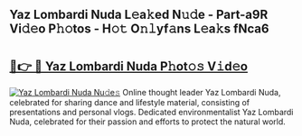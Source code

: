 ## Yaz Lombardi Nuda L𝚎a𝚔ed N𝚞𝚍e - Part-a9R Vi𝚍𝚎o P𝚑𝚘tos - H𝚘𝚝 O𝚗𝚕yf𝚊ns L𝚎a𝚔s fNca6

# <h2><a href="http://kf8eje.oniu.top/?m=Yaz+Lombardi+Nuda">🔗👉 🔴 Yaz Lombardi Nuda P𝚑ot𝚘𝚜 V𝚒d𝚎o</a></h2>

[![Yaz Lombardi Nuda Nu𝚍e𝚜](https://i.imgur.com/0qMVB7G.gif)](http://kf8eje.oniu.top/?m=Yaz+Lombardi+Nuda)
Online thought leader Yaz Lombardi Nuda, celebrated for sharing dance and lifestyle material, consisting of presentations and personal vlogs. Dedicated environmentalist Yaz Lombardi Nuda, celebrated for their passion and efforts to protect the natural world.  
